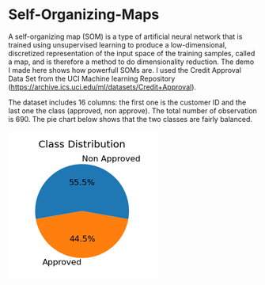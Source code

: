 # Self-Organizing-Maps
A self-organizing map (SOM) is a type of artificial neural network that is trained using unsupervised learning to produce a low-dimensional, discretized representation of the input space of the training samples, called a map, and is therefore a method to do dimensionality reduction. The demo I made here shows how powerfull SOMs are. I used the Credit Approval Data Set from the UCI Machine learning Repository (https://archive.ics.uci.edu/ml/datasets/Credit+Approval). 

The dataset includes 16 columns: the first one is the customer ID and the last one the class (approved, non approve). The total number of observation is 690. The pie chart below shows that the two classes are fairly balanced.

![alt text](https://github.com/Gianl-msi/Self-Organizing-Maps/blob/main/Images/pie.png)

